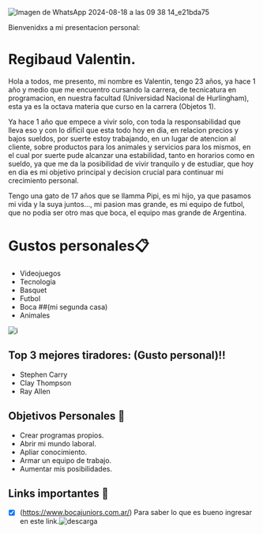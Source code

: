 
![Imagen de WhatsApp 2024-08-18 a las 09 38 14_e21bda75](https://github.com/user-attachments/assets/47e61ede-fcaf-40d3-8d63-fb7543a71a9e)

Bienvenidxs a mi presentacion personal:
# Regibaud Valentin.

Hola a todos, me presento, mi nombre es Valentin, tengo 23 años, ya hace 1 año y medio que me encuentro cursando la carrera,
de tecnicatura en programacion, en nuestra facultad (Universidad Nacional de Hurlingham), esta ya es la octava materia que curso en la carrera (Objetos 1).

Ya hace 1 año que empece a vivir solo, con toda la responsabilidad que lleva eso y con lo dificil que esta todo hoy en dia, en relacion precios y bajos sueldos,
por suerte estoy trabajando, en un lugar de atencion al cliente, sobre productos para los animales y servicios para los mismos, en el cual por suerte pude alcanzar una estabilidad,
tanto en horarios como en sueldo, ya que me da la posibilidad de vivir tranquilo y de estudiar, que hoy en dia es mi objetivo principal y decision crucial para continuar mi crecimiento personal.

Tengo una gato de 17 años que se llamma Pipi, es mi hijo, ya que pasamos mi vida y la suya juntos..., mi pasion mas grande, es mi equipo de futbol, que no podia ser otro mas que boca,
el equipo mas grande de Argentina.

# Gustos personales📋 
* Videojuegos
* Tecnologia
* Basquet
* Futbol
* Boca ##(mi segunda casa)
* Animales

 
 ![i](https://github.com/user-attachments/assets/961fc36b-5955-45a8-bf27-17018da81769) 
 
 ## Top 3 mejores tiradores: (Gusto personal)!!
 * Stephen Carry
 * Clay Thompson
 * Ray Allen
 



## Objetivos Personales 🍾
* Crear programas propios.
* Abrir mi mundo laboral.
* Apliar conocimiento.
* Armar un equipo de trabajo.
* Aumentar mis posibilidades.

## Links importantes 🧐
- [x] (https://www.bocajuniors.com.ar/) Para saber lo que es bueno ingresar en este link.![descarga](https://github.com/user-attachments/assets/0f96a243-c4a0-41ab-adff-3566593a60c8)





